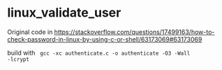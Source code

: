 # linux_validate_user

Original code in https://stackoverflow.com/questions/17499163/how-to-check-password-in-linux-by-using-c-or-shell/63173069#63173069

build with
<code>
gcc -xc authenticate.c -o authenticate -O3 -Wall -lcrypt
</code>
